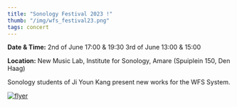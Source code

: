 ```yaml
---
title: "Sonology Festival 2023 !"
thumb: "/img/wfs_festival23.png"
tags: concert
---
```


__Date & Time:__
2nd of June 17:00 & 19:30
3rd of June 13:00 & 15:00 

__Location:__
New Music Lab, Institute for Sonology, Amare (Spuiplein 150, Den Haag)

Sonology students of Ji Youn Kang present new works for the WFS System.

[
![flyer](/img/wfs_festival23.png)
](/img/wfs_festival23.png)